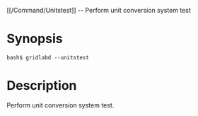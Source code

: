 [[/Command/Unitstest]] -- Perform unit conversion system test

# Synopsis

~~~
bash$ gridlabd --unitstest                                             
~~~

# Description

Perform unit conversion system test.


